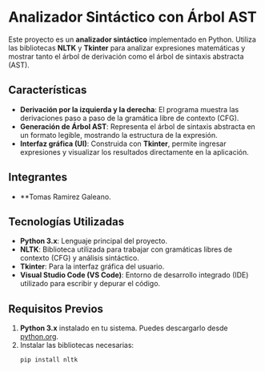 # Analizador Sintáctico con Árbol AST

Este proyecto es un **analizador sintáctico** implementado en Python. Utiliza las bibliotecas **NLTK** y **Tkinter** para analizar expresiones matemáticas y mostrar tanto el árbol de derivación como el árbol de sintaxis abstracta (AST).

## Características

- **Derivación por la izquierda y la derecha**: El programa muestra las derivaciones paso a paso de la gramática libre de contexto (CFG).
- **Generación de Árbol AST**: Representa el árbol de sintaxis abstracta en un formato legible, mostrando la estructura de la expresión.
- **Interfaz gráfica (UI)**: Construida con **Tkinter**, permite ingresar expresiones y visualizar los resultados directamente en la aplicación.

## Integrantes

- **Tomas Ramirez Galeano.

## Tecnologías Utilizadas

- **Python 3.x**: Lenguaje principal del proyecto.
- **NLTK**: Biblioteca utilizada para trabajar con gramáticas libres de contexto (CFG) y análisis sintáctico.
- **Tkinter**: Para la interfaz gráfica del usuario.
- **Visual Studio Code (VS Code)**: Entorno de desarrollo integrado (IDE) utilizado para escribir y depurar el código.

## Requisitos Previos

1. **Python 3.x** instalado en tu sistema. Puedes descargarlo desde [python.org](https://www.python.org/).
2. Instalar las bibliotecas necesarias:
   ```bash
   pip install nltk
